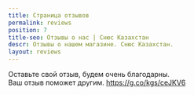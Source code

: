 ```yaml
---
title: Страница отзывов
permalink: reviews
position: 7
title-seo: Отзывы о нас | Снюс Казахстан
descr: Отзывы о нашем магазине. Снюс Казахстан.
layout: reviews
---
```


Оставьте свой отзыв, будем очень благодарны.<br>
Ваш отзыв поможет другим.
https://g.co/kgs/ceJKV6